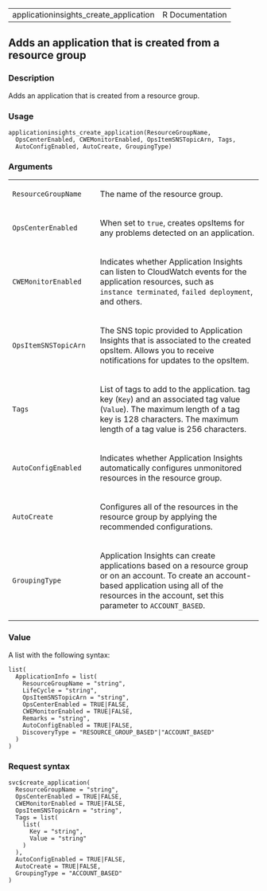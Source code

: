 <table style="width: 100%;">
<tbody>
<tr class="odd">
<td>applicationinsights_create_application</td>
<td style="text-align: right;">R Documentation</td>
</tr>
</tbody>
</table>

## Adds an application that is created from a resource group

### Description

Adds an application that is created from a resource group.

### Usage

    applicationinsights_create_application(ResourceGroupName,
      OpsCenterEnabled, CWEMonitorEnabled, OpsItemSNSTopicArn, Tags,
      AutoConfigEnabled, AutoCreate, GroupingType)

### Arguments

<table>
<colgroup>
<col style="width: 35%" />
<col style="width: 65%" />
</colgroup>
<tbody>
<tr class="odd">
<td><code
id="applicationinsights_create_application_:_ResourceGroupName">ResourceGroupName</code></td>
<td><p>The name of the resource group.</p></td>
</tr>
<tr class="even">
<td><code
id="applicationinsights_create_application_:_OpsCenterEnabled">OpsCenterEnabled</code></td>
<td><p>When set to <code>true</code>, creates opsItems for any problems
detected on an application.</p></td>
</tr>
<tr class="odd">
<td><code
id="applicationinsights_create_application_:_CWEMonitorEnabled">CWEMonitorEnabled</code></td>
<td><p>Indicates whether Application Insights can listen to CloudWatch
events for the application resources, such as <code
style="white-space: pre;">⁠instance terminated⁠</code>, <code
style="white-space: pre;">⁠failed deployment⁠</code>, and others.</p></td>
</tr>
<tr class="even">
<td><code
id="applicationinsights_create_application_:_OpsItemSNSTopicArn">OpsItemSNSTopicArn</code></td>
<td><p>The SNS topic provided to Application Insights that is associated
to the created opsItem. Allows you to receive notifications for updates
to the opsItem.</p></td>
</tr>
<tr class="odd">
<td><code
id="applicationinsights_create_application_:_Tags">Tags</code></td>
<td><p>List of tags to add to the application. tag key
(<code>Key</code>) and an associated tag value (<code>Value</code>). The
maximum length of a tag key is 128 characters. The maximum length of a
tag value is 256 characters.</p></td>
</tr>
<tr class="even">
<td><code
id="applicationinsights_create_application_:_AutoConfigEnabled">AutoConfigEnabled</code></td>
<td><p>Indicates whether Application Insights automatically configures
unmonitored resources in the resource group.</p></td>
</tr>
<tr class="odd">
<td><code
id="applicationinsights_create_application_:_AutoCreate">AutoCreate</code></td>
<td><p>Configures all of the resources in the resource group by applying
the recommended configurations.</p></td>
</tr>
<tr class="even">
<td><code
id="applicationinsights_create_application_:_GroupingType">GroupingType</code></td>
<td><p>Application Insights can create applications based on a resource
group or on an account. To create an account-based application using all
of the resources in the account, set this parameter to
<code>ACCOUNT_BASED</code>.</p></td>
</tr>
</tbody>
</table>

### Value

A list with the following syntax:

    list(
      ApplicationInfo = list(
        ResourceGroupName = "string",
        LifeCycle = "string",
        OpsItemSNSTopicArn = "string",
        OpsCenterEnabled = TRUE|FALSE,
        CWEMonitorEnabled = TRUE|FALSE,
        Remarks = "string",
        AutoConfigEnabled = TRUE|FALSE,
        DiscoveryType = "RESOURCE_GROUP_BASED"|"ACCOUNT_BASED"
      )
    )

### Request syntax

    svc$create_application(
      ResourceGroupName = "string",
      OpsCenterEnabled = TRUE|FALSE,
      CWEMonitorEnabled = TRUE|FALSE,
      OpsItemSNSTopicArn = "string",
      Tags = list(
        list(
          Key = "string",
          Value = "string"
        )
      ),
      AutoConfigEnabled = TRUE|FALSE,
      AutoCreate = TRUE|FALSE,
      GroupingType = "ACCOUNT_BASED"
    )
